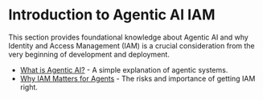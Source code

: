 # Introduction to Agentic AI IAM

This section provides foundational knowledge about Agentic AI and why Identity and Access Management (IAM) is a crucial consideration from the very beginning of development and deployment.

*   [What is Agentic AI?](./what-is-agentic-ai.md) - A simple explanation of agentic systems.
*   [Why IAM Matters for Agents](./why-iam-matters.md) - The risks and importance of getting IAM right.